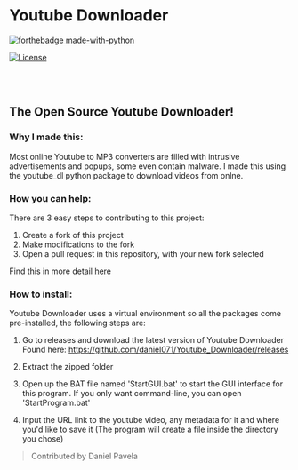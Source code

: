 # Youtube Downloader
[![forthebadge made-with-python](http://ForTheBadge.com/images/badges/made-with-python.svg)](https://www.python.org/)

[![License](https://img.shields.io/badge/License-Apache%202.0-blue.svg)](https://opensource.org/licenses/Apache-2.0)

<br></br>

## The Open Source Youtube Downloader!

### Why I made this:
Most online Youtube to MP3 converters are filled with intrusive advertisements and popups, some even contain malware. I made this using the youtube_dl python package to download videos from onlne.

### How you can help:
 There are 3 easy steps to contributing to this project:
 1. Create a fork of this project
 1. Make modifications to the fork
 1. Open a pull request in this repository, with your new fork selected

Find this in more detail [here](https://help.github.com/en/articles/creating-a-pull-request-from-a-fork)

### How to install:
Youtube Downloader uses a virtual environment so all the packages come pre-installed,
the following steps are:

1. Go to releases and download the latest version of Youtube Downloader
   Found here: https://github.com/daniel071/Youtube_Downloader/releases
   
2. Extract the zipped folder
  
3. Open up the BAT file named 'StartGUI.bat' to start the GUI interface for this program. If you only want command-line, you can open 'StartProgram.bat'

4. Input the URL link to the youtube video, any metadata for it and where you'd like to save it (The program will create a file inside the directory you chose)

> Contributed by Daniel Pavela
